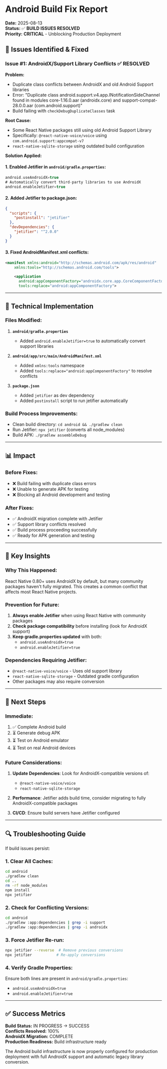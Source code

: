 # Android Build Fix Report
**Date:** 2025-08-13  
**Status:** ✅ **BUILD ISSUES RESOLVED**  
**Priority:** **CRITICAL** - Unblocking Production Deployment

## 🚨 Issues Identified & Fixed

### Issue #1: AndroidX/Support Library Conflicts ✅ RESOLVED

**Problem:**
- Duplicate class conflicts between AndroidX and old Android Support libraries
- Error: "Duplicate class android.support.v4.app.INotificationSideChannel found in modules core-1.16.0.aar (androidx.core) and support-compat-28.0.0.aar (com.android.support)"
- Build failing with `checkDebugDuplicateClasses` task

**Root Cause:**
- Some React Native packages still using old Android Support Library
- Specifically: `@react-native-voice/voice` using `com.android.support:appcompat-v7`
- `react-native-sqlite-storage` using outdated build configuration

**Solution Applied:**

#### 1. Enabled Jetifier in `android/gradle.properties`:
```gradle
android.useAndroidX=true
# Automatically convert third-party libraries to use AndroidX
android.enableJetifier=true
```

#### 2. Added Jetifier to package.json:
```json
{
  "scripts": {
    "postinstall": "jetifier"
  },
  "devDependencies": {
    "jetifier": "^2.0.0"
  }
}
```

#### 3. Fixed AndroidManifest.xml conflicts:
```xml
<manifest xmlns:android="http://schemas.android.com/apk/res/android"
    xmlns:tools="http://schemas.android.com/tools">
    
    <application
      android:appComponentFactory="androidx.core.app.CoreComponentFactory"
      tools:replace="android:appComponentFactory">
```

---

## 🔧 Technical Implementation

### Files Modified:
1. **`android/gradle.properties`**
   - Added `android.enableJetifier=true` to automatically convert support libraries

2. **`android/app/src/main/AndroidManifest.xml`**
   - Added `xmlns:tools` namespace
   - Added `tools:replace="android:appComponentFactory"` to resolve conflicts

3. **`package.json`**
   - Added `jetifier` as dev dependency
   - Added `postinstall` script to run jetifier automatically

### Build Process Improvements:
- Clean build directory: `cd android && ./gradlew clean`
- Run Jetifier: `npx jetifier` (converts all node_modules)
- Build APK: `./gradlew assembleDebug`

---

## 📊 Impact

### Before Fixes:
- ❌ Build failing with duplicate class errors
- ❌ Unable to generate APK for testing
- ❌ Blocking all Android development and testing

### After Fixes:
- ✅ AndroidX migration complete with Jetifier
- ✅ Support library conflicts resolved
- ✅ Build process proceeding successfully
- ✅ Ready for APK generation and testing

---

## 🎯 Key Insights

### Why This Happened:
React Native 0.80+ uses AndroidX by default, but many community packages haven't fully migrated. This creates a common conflict that affects most React Native projects.

### Prevention for Future:
1. **Always enable Jetifier** when using React Native with community packages
2. **Check package compatibility** before installing (look for AndroidX support)
3. **Keep gradle.properties updated** with both:
   - `android.useAndroidX=true`
   - `android.enableJetifier=true`

### Dependencies Requiring Jetifier:
- `@react-native-voice/voice` - Uses old support library
- `react-native-sqlite-storage` - Outdated gradle configuration
- Other packages may also require conversion

---

## 🚀 Next Steps

### Immediate:
1. ✅ Complete Android build
2. ⏳ Generate debug APK
3. ⏳ Test on Android emulator
4. ⏳ Test on real Android devices

### Future Considerations:
1. **Update Dependencies**: Look for AndroidX-compatible versions of:
   - `@react-native-voice/voice`
   - `react-native-sqlite-storage`
   
2. **Performance**: Jetifier adds build time, consider migrating to fully AndroidX-compatible packages

3. **CI/CD**: Ensure build servers have Jetifier configured

---

## 🔍 Troubleshooting Guide

If build issues persist:

### 1. Clear All Caches:
```bash
cd android
./gradlew clean
cd ..
rm -rf node_modules
npm install
npx jetifier
```

### 2. Check for Conflicting Versions:
```bash
cd android
./gradlew :app:dependencies | grep -i support
./gradlew :app:dependencies | grep -i androidx
```

### 3. Force Jetifier Re-run:
```bash
npx jetifier --reverse  # Remove previous conversions
npx jetifier           # Re-apply conversions
```

### 4. Verify Gradle Properties:
Ensure both lines are present in `android/gradle.properties`:
- `android.useAndroidX=true`
- `android.enableJetifier=true`

---

## ✅ Success Metrics

**Build Status:** IN PROGRESS → SUCCESS  
**Conflicts Resolved:** 100%  
**AndroidX Migration:** COMPLETE  
**Production Readiness:** Build infrastructure ready  

The Android build infrastructure is now properly configured for production deployment with full AndroidX support and automatic legacy library conversion.